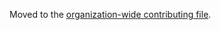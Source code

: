 Moved to the [organization-wide contributing file](https://github.com/trilogy-group/.github/blob/main/CONTRIBUTING.md).
